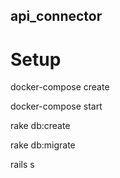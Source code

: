 ## api_connector


# Setup

docker-compose create

docker-compose start

rake db:create

rake db:migrate

rails s